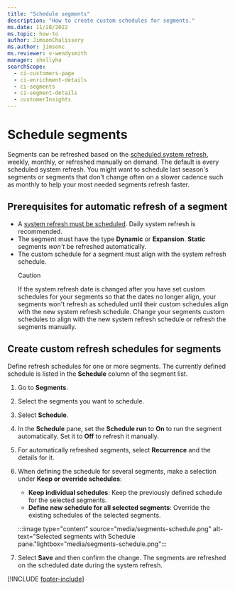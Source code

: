 ```yaml
---
title: "Schedule segments"
description: "How to create custom schedules for segments."
ms.date: 11/28/2022
ms.topic: how-to
author: JimsonChalissery
ms.author: jimsonc
ms.reviewer: v-wendysmith
manager: shellyha
searchScope: 
  - ci-customers-page
  - ci-enrichment-details
  - ci-segments
  - ci-segment-details
  - customerInsights
---
```


# Schedule segments

Segments can be refreshed based on the [scheduled system refresh](schedule-refresh.md), weekly, monthly, or refreshed manually on demand. The default is every scheduled system refresh. You might want to schedule last season's segments or segments that don't change often on a slower cadence such as monthly to help your most needed segments refresh faster.

## Prerequisites for automatic refresh of a segment

- A [system refresh must be scheduled](schedule-refresh.md). Daily system refresh is recommended.
- The segment must have the type **Dynamic** or **Expansion**. **Static** segments *won't* be refreshed automatically.
- The custom schedule for a segment must align with the system refresh schedule.
  > [!CAUTION]
  > If the system refresh date is changed after you have set custom schedules for your segments so that the dates no longer align, your segments won't refresh as scheduled until their custom schedules align with the new system refresh schedule. Change your segments custom schedules to align with the new system refresh schedule or refresh the segments manually.

## Create custom refresh schedules for segments

Define refresh schedules for one or more segments. The currently defined schedule is listed in the **Schedule** column of the segment list.

1. Go to **Segments**.

1. Select the segments you want to schedule.

1. Select **Schedule**.

1. In the **Schedule** pane, set the **Schedule run** to **On** to run the segment automatically. Set it to **Off** to refresh it manually.

1. For automatically refreshed segments, select **Recurrence** and the details for it.

1. When defining the schedule for several segments, make a selection under **Keep or override schedules**:
   - **Keep individual schedules**: Keep the previously defined schedule for the selected segments.
   - **Define new schedule for all selected segments**: Override the existing schedules of the selected segments.

   :::image type="content" source="media/segments-schedule.png" alt-text="Selected segments with Schedule pane."lightbox="media/segments-schedule.png":::

1. Select **Save** and then confirm the change. The segments are refreshed on the scheduled date during the system refresh.

[!INCLUDE [footer-include](includes/footer-banner.md)]
